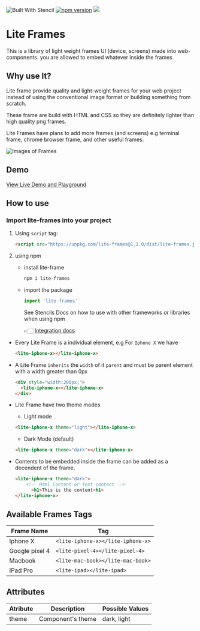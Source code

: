 ![Built With Stencil](https://img.shields.io/badge/-Built%20With%20Stencil-16161d.svg?logo=data%3Aimage%2Fsvg%2Bxml%3Bbase64%2CPD94bWwgdmVyc2lvbj0iMS4wIiBlbmNvZGluZz0idXRmLTgiPz4KPCEtLSBHZW5lcmF0b3I6IEFkb2JlIElsbHVzdHJhdG9yIDE5LjIuMSwgU1ZHIEV4cG9ydCBQbHVnLUluIC4gU1ZHIFZlcnNpb246IDYuMDAgQnVpbGQgMCkgIC0tPgo8c3ZnIHZlcnNpb249IjEuMSIgaWQ9IkxheWVyXzEiIHhtbG5zPSJodHRwOi8vd3d3LnczLm9yZy8yMDAwL3N2ZyIgeG1sbnM6eGxpbms9Imh0dHA6Ly93d3cudzMub3JnLzE5OTkveGxpbmsiIHg9IjBweCIgeT0iMHB4IgoJIHZpZXdCb3g9IjAgMCA1MTIgNTEyIiBzdHlsZT0iZW5hYmxlLWJhY2tncm91bmQ6bmV3IDAgMCA1MTIgNTEyOyIgeG1sOnNwYWNlPSJwcmVzZXJ2ZSI%2BCjxzdHlsZSB0eXBlPSJ0ZXh0L2NzcyI%2BCgkuc3Qwe2ZpbGw6I0ZGRkZGRjt9Cjwvc3R5bGU%2BCjxwYXRoIGNsYXNzPSJzdDAiIGQ9Ik00MjQuNywzNzMuOWMwLDM3LjYtNTUuMSw2OC42LTkyLjcsNjguNkgxODAuNGMtMzcuOSwwLTkyLjctMzAuNy05Mi43LTY4LjZ2LTMuNmgzMzYuOVYzNzMuOXoiLz4KPHBhdGggY2xhc3M9InN0MCIgZD0iTTQyNC43LDI5Mi4xSDE4MC40Yy0zNy42LDAtOTIuNy0zMS05Mi43LTY4LjZ2LTMuNkgzMzJjMzcuNiwwLDkyLjcsMzEsOTIuNyw2OC42VjI5Mi4xeiIvPgo8cGF0aCBjbGFzcz0ic3QwIiBkPSJNNDI0LjcsMTQxLjdIODcuN3YtMy42YzAtMzcuNiw1NC44LTY4LjYsOTIuNy02OC42SDMzMmMzNy45LDAsOTIuNywzMC43LDkyLjcsNjguNlYxNDEuN3oiLz4KPC9zdmc%2BCg%3D%3D&colorA=16161d&style=flat-square)
[![npm version](https://badge.fury.io/js/lite-frames.svg)](https://badge.fury.io/js/lite-frames)
[![](https://data.jsdelivr.com/v1/package/npm/lite-frames/badge)](https://www.jsdelivr.com/package/npm/lite-frames)

# Lite Frames

This is a library of light weight frames UI (device, screens) made into web-components. you are allowed to embed whatever inside the frames

## Why use It?

Lite frame provide quality and light-weight frames for your web project instead of using the conventional image format or building something from scratch.

These frame are build with HTML and CSS so they are definitely lighter than high quality png frames.

Lite Frames have plans to add more frames (and screens) e.g terminal frame, chrome browser frame, and other useful frames.

![Images of Frames](https://github.com/Marvinified/lite-frames/blob/master/available.png?raw=true)

## Demo 

[View Live Demo and Playground](https://codesandbox.io/embed/objective-goldwasser-pnn8g?fontsize=14&hidenavigation=1&theme=dark) 

## How to use

### Import lite-frames into your project

1.  Using `script` tag:

    ```html
    <script src="https://unpkg.com/lite-frames@1.1.0/dist/lite-frames.js"></script>
    ```

2. using npm

    - install lite-frame

      ```sh
      npm i lite-frames
      ```

    - import the package

      ```js
      import 'lite-frames'
      ```

      See Stencils Docs on how to use with other frameworks or libraries when using npm

      👉🏻 [Integration docs](https://stenciljs.com/docs/overview)


- Every Lite Frame is a individual element, e.g For `Iphone X` we have

  ```html
  <lite-iphone-x></lite-iphone-x>
  ```

- A Lite Frame `inherits` the `width` of it `parent` and must be parent element with a width greater than 0px

  ```html
  <div style="width:200px;">
    <lite-iphone-x></lite-iphone-x>
  </div>
  ```

- Lite Frame have two theme modes

  - Light mode

  ```html
  <lite-iphone-x theme="light"></lite-iphone-x>
  ```

  - Dark Mode (default)

  ```html
  <lite-iphone-x theme="dark"></lite-iphone-x>
  ```

- Contents to be embedded inside the frame can be added as a decendent of the frame.
  ```html
  <lite-iphone-x theme="dark">
      <!-- Html Content or text content -->
        <h1>This is the content<h1>
  </lite-iphone-x>
  ```

## Available Frames Tags

| Frame Name     | Tag                              |
| -------------- | -------------------------------- |
| Iphone X       | `<lite-iphone-x></lite-iphone-x>` |
| Google pixel 4 | `<lite-pixel-4></lite-pixel-4>`   |
| Macbook        | `<lite-mac-book></lite-mac-book>` |
| IPad Pro        | `<lite-ipad></lite-ipad>` |

## Attributes

| Atribute | Description       | Possible Values |
| -------- | ----------------- | --------------- |
| theme    | Component's theme | dark, light     |
